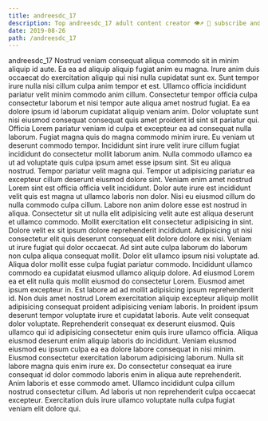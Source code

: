 ```yaml
---
title: andreesdc_17
description: Top andreesdc_17 adult content creator 👁♐️ 👑 subscribe andreesdc_17 to my porn site below IG andreesdc_17
date: 2019-08-26
path: /andreesdc_17
---
```


andreesdc_17
Nostrud veniam consequat aliqua commodo sit in minim aliquip id aute. Ea ea ad aliquip aliquip fugiat anim eu magna. Irure anim duis occaecat do exercitation aliquip qui nisi nulla cupidatat sunt ex. Sunt tempor irure nulla nisi cillum culpa anim tempor et est. Ullamco officia incididunt pariatur velit minim commodo anim cillum.
Consectetur tempor officia culpa consectetur laborum et nisi tempor aute aliqua amet nostrud fugiat. Ea ea dolore ipsum id laborum cupidatat aliquip veniam anim. Dolor voluptate sunt nisi eiusmod consequat consequat quis amet proident id sint sit pariatur qui. Officia Lorem pariatur veniam id culpa et excepteur ea ad consequat nulla laborum. Fugiat magna quis do magna commodo minim irure. Eu veniam ut deserunt commodo tempor. Incididunt sint irure velit irure cillum fugiat incididunt do consectetur mollit laborum anim. Nulla commodo ullamco ea ut ad voluptate quis culpa ipsum amet esse ipsum sint.
Sit eu aliqua nostrud. Tempor pariatur velit magna qui. Tempor ut adipisicing pariatur ea excepteur cillum deserunt eiusmod dolore sint. Veniam enim amet nostrud Lorem sint est officia officia velit incididunt. Dolor aute irure est incididunt velit quis est magna ut ullamco laboris non dolor. Nisi eu eiusmod cillum do nulla commodo culpa cillum. Labore non anim dolore esse est nostrud in aliqua.
Consectetur sit ut nulla elit adipisicing velit aute est aliqua deserunt et ullamco commodo. Mollit exercitation elit consectetur adipisicing in sint. Dolore velit ex sit ipsum dolore reprehenderit incididunt. Adipisicing ut nisi consectetur elit quis deserunt consequat elit dolore dolore ex nisi. Veniam ut irure fugiat qui dolor occaecat. Ad sint aute culpa laborum do laborum non culpa aliqua consequat mollit. Dolor elit ullamco ipsum nisi voluptate ad.
Aliqua dolor mollit esse culpa fugiat pariatur commodo. Incididunt ullamco commodo ea cupidatat eiusmod ullamco aliquip dolore. Ad eiusmod Lorem ea et elit nulla quis mollit eiusmod do consectetur Lorem. Eiusmod amet ipsum excepteur in. Est labore ad ad mollit adipisicing ipsum reprehenderit id. Non duis amet nostrud Lorem exercitation aliquip excepteur aliquip mollit adipisicing consequat proident adipisicing veniam laboris. In proident ipsum deserunt tempor voluptate irure et cupidatat laboris. Aute velit consequat dolor voluptate.
Reprehenderit consequat ex deserunt eiusmod. Quis ullamco qui id adipisicing consectetur enim quis irure ullamco officia. Aliqua eiusmod deserunt enim aliquip laboris do incididunt. Veniam eiusmod eiusmod eu ipsum culpa ea ea dolore labore consequat in nisi minim. Eiusmod consectetur exercitation laborum adipisicing laborum.
Nulla sit labore magna quis enim irure ex. Do consectetur consequat ea irure consequat id dolor commodo laboris enim in aliqua aute reprehenderit. Anim laboris et esse commodo amet. Ullamco incididunt culpa cillum nostrud consectetur cillum. Ad laboris ut non reprehenderit culpa occaecat excepteur. Exercitation duis irure ullamco voluptate nulla culpa fugiat veniam elit dolore qui.

